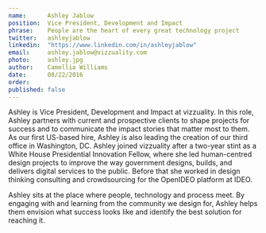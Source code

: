```yaml
---
name:      Ashley Jablow      
position:  Vice President, Development and Impact   
phrase:    People are the heart of every great technology project 
twitter:   ashleyjablow 
linkedin:  "https://www.linkedin.com/in/ashleyjablow" 	
email:     ashley.jablow@vizzuality.com 
photo:     ashley.jpg 
author:    Camellia Williams 
date:      08/22/2016 
order:      
published: false
---
```

Ashley is Vice President, Development and Impact at vizzuality. In this role, Ashley partners with current and prospective clients to shape projects for success and to communicate the impact stories that matter most to them. As our first US-based hire, Ashley is also leading the creation of our third office in Washington, DC. Ashley joined vizzuality after a two-year stint as a White House Presidential Innovation Fellow, where she led human-centred design projects to improve the way government designs, builds, and delivers digital services to the public. Before that she worked in design thinking consulting and crowdsourcing for the OpenIDEO platform at IDEO.

Ashley sits at the place where people, technology and process meet. By engaging with and learning from the community we design for, Ashley helps them envision what success looks like and identify the best solution for reaching it.